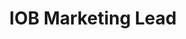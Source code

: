 ---
layout: member
weight: 3
name: Said Zaid-Alkailani
status: founder
title: IOB Marketing Lead
img: /assets/images/members/said.jpg
biography: >
  Said Zaid-Alkailani is currently in his 3rd year of his B.ASc. in Chemical and Biological Engineering (CHBE) in UBC. During Said's undergraduate studies, he has been the vice captain of the junior Chem-E-Car team, the second year representative for CHBE and the third year representative for CHBE.
linkedin: https://www.linkedin.com/in/said-zaid-alkailani-178686135/
---